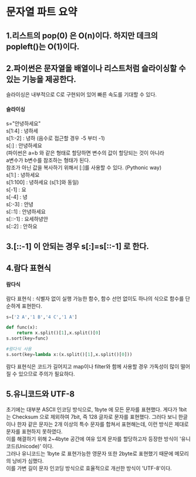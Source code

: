 # 문자열 파트 요약
## 1.리스트의 pop(0) 은 O(n)이다. 하지만 데크의 popleft()는 O(1)이다.  
## 2.파이썬은 문자열을 배열이나 리스트처럼 슬라이싱할 수 있는 기능을 제공한다.  
슬라이싱은 내부적으로 C로 구현되어 있어 빠른 속도를 기대할 수 있다.  
#### 슬라이싱  
s="안녕하세요"  
s[1:4] : 녕하세  
s[1:-2] : 녕하 (음수로 접근할 경우 -5 부터 -1)  
s[:] : 안녕하세요  
(파이썬은 a=b 와 같은 형태로 할당하면 변수의 값이 할당되는 것이 아니라  
a변수가 b변수를 참조하는 형태가 된다.  
참조가 아닌 값을 복사하기 위해서 [:]를 사용할 수 있다. (Pythonic way)    
s[1:] : 녕하세요  
s[1:100] : 녕하세요 (s[1:]와 동일)  
s[-1] : 요  
s[-4] : 녕  
s[:-3] : 안녕  
s[::1] : 안녕하세요  
s[::-1] : 요세하녕안  
s[::2] : 안하요  
## 3.[::-1] 이 안되는 경우 s[:]=s[::-1] 로 한다.  
## 4.람다 표현식  
#### 람다식 
람다 표현식 : 식별자 없이 실행 가능한 함수, 함수 선언 없이도 하나의 식으로 함수를 단순하게
표현한다. 
```python
s=['2 A','1 B','4 C','1 A']

def func(x):
    return x.split()[1],x.split()[0]
s.sort(key=func)

#람다식 사용
s.sort(key=lambda x:(x.split()[1],x.split()[0]))
```
람다 표현식은 코드가 길어지고 map이나 filter와 함께 사용할 경우 가독성이
많이 떨어질 수 있으므로 주의가 필요하다.  

## 5.유니코드와 UTF-8
초기에는 대부분 ASCII 인코딩 방식으로, 1byte 에 모든 문자를 표현했다.
게다가 1bit 는 Checksum 으로 제외하여 7bit, 즉 128 글자로 문자를 표현했다. 
그러다 보니 한글이나 한자 같은 문자는 2개 이상의 특수 문자를 합쳐서 표현해는데, 이런 방식은
제대로 문자를 표현하지 못하였다.  
이를 해결하기 위해 2~4byte 공간에 여유 있게 문자를 할당하고자 등장한 방식이 '유니코드(Unicode)' 이다.  
그러나 유니코드는 1byte 로 표현가능한 영문자 또한 2byte로 표현했기 때문에 메모리의 낭비가 심했다.  
이를 가변 길이 문자 인코딩 방식으로 효율적으로 개선한 방식이 'UTF-8'이다.  


